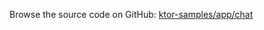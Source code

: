 [//]: # (title: Chat)
[//]: # (category: samples)
[//]: # (permalink: /samples/app/chat.html)
[//]: # (caption: Trivial Chat Application with WebSockets)
[//]: # (redirect_from: redirect_from)
[//]: # (- /samples/websockets.html: - /samples/websockets.html)

Browse the source code on GitHub: [ktor-samples/app/chat](https://github.com/ktorio/ktor-samples/tree/master/app/chat)
